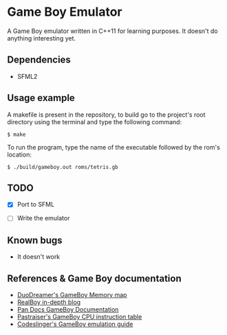 # Game Boy Emulator
A Game Boy emulator written in C++11 for learning purposes. It doesn't do anything interesting yet.

## Dependencies
-   SFML2

## Usage example
A makefile is present in the repository, to build go to the project's root directory using the terminal and type the following command:
```
$ make
```

To run the program, type the name of the executable followed by the rom's location:
```
$ ./build/gameboy.out roms/tetris.gb
```

## TODO
-   [x] Port to SFML
-   [ ] Write the emulator


## Known bugs
-   It doesn't work


## References & Game Boy documentation
-   [DuoDreamer's GameBoy Memory map](http://gameboy.mongenel.com/dmg/asmmemmap.html)
-   [RealBoy in-depth blog](https://realboyemulator.wordpress.com/)
-   [Pan Docs GameBoy Documentation](http://bgb.bircd.org/pandocs.htm)
-   [Pastraiser's GameBoy CPU instruction table](http://www.pastraiser.com/cpu/gameboy/gameboy_opcodes.html)
-   [Codeslinger's GameBoy emulation guide](http://www.codeslinger.co.uk/pages/projects/gameboy.html)
